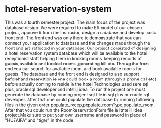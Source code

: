 # hotel-reservation-system
This was a fourth semester project. The main focus of the project was database design.
We were required to make ER model of our chosen project, approve it from the instructor, design a database and develop basic front end. The front end was only there to demonstrate that you can connect your application to database and the changes made through the front end are reflected in your database.
Our project consisted of designing a hotel reservation system database which will be available to the hotel receptionist staff helping them in booking rooms, keeping records of guests,available and booked rooms ,generating bill etc.
Throug the front end you can search for available room, and book available rooms for guests.
The database and the front end is designed to also support beforehand reservation ie one could book a room (through a phone call etc) before actually coming to reside in the hotel
Technologies used sere sql plus, oracle sql developer and intellij idea.
To run the project one must generate the database by running project.sql file in sql plus or oracle sql developer. After that one could populate the database by running following files in the given order populate_recep,populate_roomType,populate_room.
After that you could run the RoomReservationForm file in  Itntellij idea project.Make sure to put  your own  username and password in place of "HUZAIFA" and "tiger" in the code
